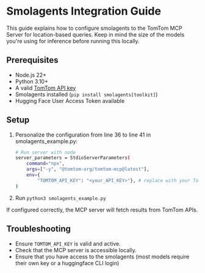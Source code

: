 # Smolagents Integration Guide

This guide explains how to configure smolagents to the TomTom MCP Server for location-based queries. Keep in mind the size of the models you're using for inference before running this locally. 

## Prerequisites

- Node.js 22+
- Python 3.10+
- A valid [TomTom API key](https://developer.tomtom.com/)
- Smolagents installed (```pip install smolagents[toolkit]```)
- Hugging Face User Access Token available

## Setup

1. Personalize the configuration from line 36 to line 41 in smolagents_example.py:
    ```bash
    # Run server with node
    server_parameters = StdioServerParameters(
        command="npx", 
        args=["-y", "@tomtom-org/tomtom-mcp@latest"], 
        env={
            "TOMTOM_API_KEY": "<your_API_KEY>"}, # replace with your TomTom API key
    )
    ```

2. Run ```python3 smolagents_example.py```

If configured correctly, the MCP server will fetch results from TomTom APIs.

## Troubleshooting

- Ensure `TOMTOM_API_KEY` is valid and active.
- Check that the MCP server is accessible locally.
- Ensure that you have access to the smolagents (most models require their own key or a huggingface CLI login)

